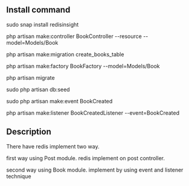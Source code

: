 

## Install command

sudo snap install redisinsight

php artisan make:controller BookController --resource --model=Models/Book

php artisan make:migration create_books_table

php artisan make:factory BookFactory --model=Models/Book

php artisan migrate

sudo php artisan db:seed

sudo php artisan make:event BookCreated

php artisan make:listener BookCreatedListener --event=BookCreated


## Description

There have redis implement two way.

first way using Post module. redis implement on post controller.

second way using Book module. implement by using event and listener technique